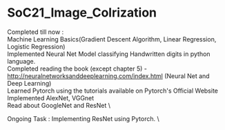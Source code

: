 # SoC21_Image_Colrization

Completed till now :\
  Machine Learning Basics(Gradient Descent Algorithm, Linear Regression, Logistic Regression) \
  Implemented Neural Net Model classifying Handwritten digits in python language. \
  Completed reading the book (except chapter 5) - http://neuralnetworksanddeeplearning.com/index.html (Neural Net and Deep Learning)\
  Learned Pytorch using the tutorials available on Pytorch's Official Website \
  Implemented AlexNet, VGGnet \
  Read about GoogleNet and ResNet \
  
  Ongoing Task : Implementing ResNet using Pytorch. \
  
